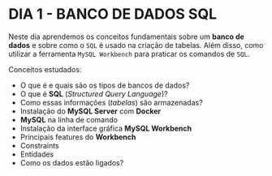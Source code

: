 # DIA 1 - BANCO DE DADOS SQL

Neste dia aprendemos os conceitos fundamentais sobre um **banco de dados** e sobre como o `SQL` é usado na criação de tabelas. Além disso, como utilizar a ferramenta `MySQL Workbench` para praticar os comandos de `SQL`.

Conceitos estudados:

* O que é e quais são os tipos de bancos de dados?
* O que é **SQL** (*Structured Query Language*)?
* Como essas informações (*tabelas*) são armazenadas?
* Instalação do **MySQL Server** com **Docker**
* **MySQL** na linha de comando
* Instalação da interface gráfica **MySQL Workbench**
* Principais features do **Workbench**
* Constraints
* Entidades
* Como os dados estão ligados?
